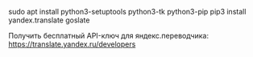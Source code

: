 sudo apt install python3-setuptools python3-tk python3-pip
pip3 install yandex.translate goslate

Получить бесплатный API-ключ для яндекс.переводчика: https://translate.yandex.ru/developers
